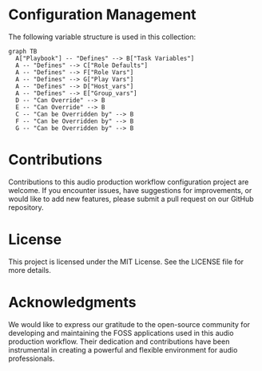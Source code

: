 # Configuration Management

The following variable structure is used in this collection:

```mermaid
graph TB
  A["Playbook"] -- "Defines" --> B["Task Variables"]
  A -- "Defines" --> C["Role Defaults"]
  A -- "Defines" --> F["Role Vars"]
  A -- "Defines" --> G["Play Vars"]
  A -- "Defines" --> D["Host_vars"]
  A -- "Defines" --> E["Group_vars"]
  D -- "Can Override" --> B
  E -- "Can Override" --> B
  C -- "Can be Overridden by" --> B
  F -- "Can be Overridden by" --> B
  G -- "Can be Overridden by" --> B
```

# Contributions
Contributions to this audio production workflow configuration project are welcome. If you encounter issues, have suggestions for improvements, or would like to add new features, please submit a pull request on our GitHub repository.

# License
This project is licensed under the MIT License. See the LICENSE file for more details.

# Acknowledgments
We would like to express our gratitude to the open-source community for developing and maintaining the FOSS applications used in this audio production workflow. Their dedication and contributions have been instrumental in creating a powerful and flexible environment for audio professionals.
